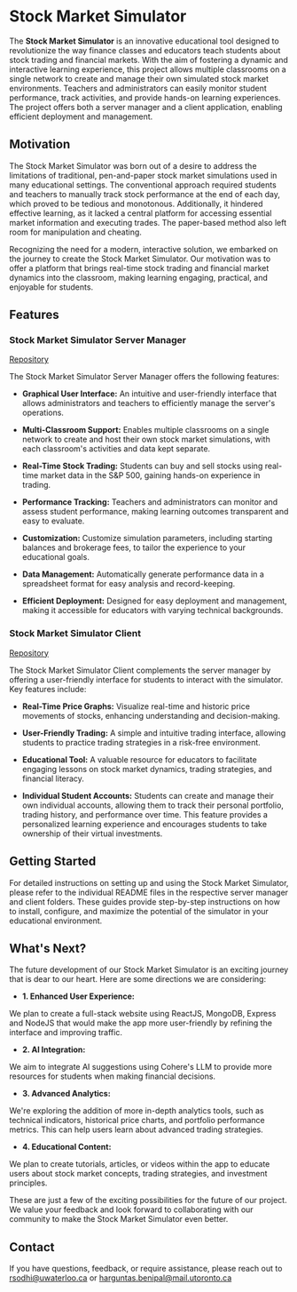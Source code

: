 # Stock Market Simulator

The **Stock Market Simulator** is an innovative educational tool designed to revolutionize the way finance classes and educators teach students about stock trading and financial markets. With the aim of fostering a dynamic and interactive learning experience, this project allows multiple classrooms on a single network to create and manage their own simulated stock market environments. Teachers and administrators can easily monitor student performance, track activities, and provide hands-on learning experiences. The project offers both a server manager and a client application, enabling efficient deployment and management.

## Motivation

The Stock Market Simulator was born out of a desire to address the limitations of traditional, pen-and-paper stock market simulations used in many educational settings. The conventional approach required students and teachers to manually track stock performance at the end of each day, which proved to be tedious and monotonous. Additionally, it hindered effective learning, as it lacked a central platform for accessing essential market information and executing trades. The paper-based method also left room for manipulation and cheating.

Recognizing the need for a modern, interactive solution, we embarked on the journey to create the Stock Market Simulator. Our motivation was to offer a platform that brings real-time stock trading and financial market dynamics into the classroom, making learning engaging, practical, and enjoyable for students.

## Features

### Stock Market Simulator Server Manager

[Repository](https://github.com/Stock-market-simulator-rsodhi-hbenipal/stock-market-simulator-server-manager)

The Stock Market Simulator Server Manager offers the following features:

- **Graphical User Interface:** An intuitive and user-friendly interface that allows administrators and teachers to efficiently manage the server's operations.

- **Multi-Classroom Support:** Enables multiple classrooms on a single network to create and host their own stock market simulations, with each classroom's activities and data kept separate.

- **Real-Time Stock Trading:** Students can buy and sell stocks using real-time market data in the S&P 500, gaining hands-on experience in trading.

- **Performance Tracking:** Teachers and administrators can monitor and assess student performance, making learning outcomes transparent and easy to evaluate.

- **Customization:** Customize simulation parameters, including starting balances and brokerage fees, to tailor the experience to your educational goals.

- **Data Management:** Automatically generate performance data in a spreadsheet format for easy analysis and record-keeping.

- **Efficient Deployment:** Designed for easy deployment and management, making it accessible for educators with varying technical backgrounds.

### Stock Market Simulator Client

[Repository](https://github.com/Stock-market-simulator-rsodhi-hbenipal/stock-market-simulator-java-client)

The Stock Market Simulator Client complements the server manager by offering a user-friendly interface for students to interact with the simulator. Key features include:

- **Real-Time Price Graphs:** Visualize real-time and historic price movements of stocks, enhancing understanding and decision-making.

- **User-Friendly Trading:** A simple and intuitive trading interface, allowing students to practice trading strategies in a risk-free environment.

- **Educational Tool:** A valuable resource for educators to facilitate engaging lessons on stock market dynamics, trading strategies, and financial literacy.

- **Individual Student Accounts:** Students can create and manage their own individual accounts, allowing them to track their personal portfolio, trading history, and performance over time. This feature provides a personalized learning experience and encourages students to take ownership of their virtual investments.

## Getting Started

For detailed instructions on setting up and using the Stock Market Simulator, please refer to the individual README files in the respective server manager and client folders. These guides provide step-by-step instructions on how to install, configure, and maximize the potential of the simulator in your educational environment.

## **What's Next?**

The future development of our Stock Market Simulator is an exciting journey that is dear to our heart. Here are some directions we are considering:

- **1. Enhanced User Experience:** 

We plan to create a full-stack website using ReactJS, MongoDB, Express and NodeJS that would make the app more user-friendly by refining the interface and improving traffic.

- **2. AI Integration:**

We aim to integrate AI suggestions using Cohere's LLM to provide more resources for students when making financial decisions.

- **3. Advanced Analytics:**

We're exploring the addition of more in-depth analytics tools, such as technical indicators, historical price charts, and portfolio performance metrics. This can help users learn about advanced trading strategies.

- **4. Educational Content:**

We plan to create tutorials, articles, or videos within the app to educate users about stock market concepts, trading strategies, and investment principles.

These are just a few of the exciting possibilities for the future of our project. We value your feedback and look forward to collaborating with our community to make the Stock Market Simulator even better.

## Contact

If you have questions, feedback, or require assistance, please reach out to rsodhi@uwaterloo.ca or harguntas.benipal@mail.utoronto.ca
